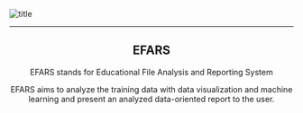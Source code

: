 ![title](../EFARS/efars/static/img/logo.svg)

---

<h2 align='center'>EFARS</h2>
<p align='center'>EFARS stands for Educational File Analysis and Reporting System</p>
<p align='center'>EFARS aims to analyze the training data with data visualization and machine learning and present an analyzed data-oriented report to the user.</p>